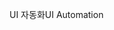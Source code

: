 <span data-ttu-id="1f294-101">UI 자동화</span><span class="sxs-lookup"><span data-stu-id="1f294-101">UI Automation</span></span>